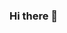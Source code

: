 ### Hi there 👋

<!--
**Tarekegn10/Tarekegn10** is a ✨ _special_ ✨ repository because its `README.md` (this file) appears on your GitHub profile.

# 💫 About Me:
👋 Hi, I’m Tarekegn_Tadele<br>
👀 I’m interested in Web development and graphics design and Animation.<br>
🌱 I’m currently learning computer science and Animation/blender.org/.<br>
💞️ I’m looking to collaborate on any problem solving tasks<br>
📫 You can contact me on <br> Link din www.linkedin.com/in/tarekegn-tadele-892880297/


## 🌐 Socials:
[![Instagram](https://img.shields.io/badge/Instagram-%23E4405F.svg?logo=Instagram&logoColor=white)](https://instagram.com/https://www.instagram.com/tare_swag/) [![LinkedIn](https://img.shields.io/badge/LinkedIn-%230077B5.svg?logo=linkedin&logoColor=white)](https://linkedin.com/in/www.linkedin.com/in/tarekegn-tadele-892880297/) [![X](https://img.shields.io/badge/X-black.svg?logo=X&logoColor=white)](https://x.com/https://twitter.com/taremindgamer) 

# 💻 Tech Stack:
![C++](https://img.shields.io/badge/c++-%2300599C.svg?style=for-the-badge&logo=c%2B%2B&logoColor=white) ![Java](https://img.shields.io/badge/java-%23ED8B00.svg?style=for-the-badge&logo=openjdk&logoColor=white) ![HTML5](https://img.shields.io/badge/html5-%23E34F26.svg?style=for-the-badge&logo=html5&logoColor=white) ![JavaScript](https://img.shields.io/badge/javascript-%23323330.svg?style=for-the-badge&logo=javascript&logoColor=%23F7DF1E) ![PHP](https://img.shields.io/badge/php-%23777BB4.svg?style=for-the-badge&logo=php&logoColor=white) ![Python](https://img.shields.io/badge/python-3670A0?style=for-the-badge&logo=python&logoColor=ffdd54) ![AWS](https://img.shields.io/badge/AWS-%23FF9900.svg?style=for-the-badge&logo=amazon-aws&logoColor=white) ![Google Cloud](https://img.shields.io/badge/GoogleCloud-%234285F4.svg?style=for-the-badge&logo=google-cloud&logoColor=white) ![Django](https://img.shields.io/badge/django-%23092E20.svg?style=for-the-badge&logo=django&logoColor=white) ![.Net](https://img.shields.io/badge/.NET-5C2D91?style=for-the-badge&logo=.net&logoColor=white) ![Flask](https://img.shields.io/badge/flask-%23000.svg?style=for-the-badge&logo=flask&logoColor=white) ![NodeJS](https://img.shields.io/badge/node.js-6DA55F?style=for-the-badge&logo=node.js&logoColor=white) ![React](https://img.shields.io/badge/react-%2320232a.svg?style=for-the-badge&logo=react&logoColor=%2361DAFB) ![Apache](https://img.shields.io/badge/apache-%23D42029.svg?style=for-the-badge&logo=apache&logoColor=white) ![SQLite](https://img.shields.io/badge/sqlite-%2307405e.svg?style=for-the-badge&logo=sqlite&logoColor=white) ![Canva](https://img.shields.io/badge/Canva-%2300C4CC.svg?style=for-the-badge&logo=Canva&logoColor=white) ![Blender](https://img.shields.io/badge/blender-%23F5792A.svg?style=for-the-badge&logo=blender&logoColor=white) ![Adobe After Effects](https://img.shields.io/badge/Adobe%20After%20Effects-9999FF.svg?style=for-the-badge&logo=Adobe%20After%20Effects&logoColor=white) ![Adobe Dreamweaver](https://img.shields.io/badge/Adobe%20Dreamweaver-FF61F6.svg?style=for-the-badge&logo=Adobe%20Dreamweaver&logoColor=white) ![Adobe Fonts](https://img.shields.io/badge/Adobe%20Fonts-000B1D.svg?style=for-the-badge&logo=Adobe%20Fonts&logoColor=white) ![Adobe Photoshop](https://img.shields.io/badge/adobe%20photoshop-%2331A8FF.svg?style=for-the-badge&logo=adobe%20photoshop&logoColor=white) ![Figma](https://img.shields.io/badge/figma-%23F24E1E.svg?style=for-the-badge&logo=figma&logoColor=white)
# 📊 GitHub Stats:
![](https://github-readme-stats.vercel.app/api?username=Tarekegn10&theme=radical&hide_border=true&include_all_commits=false&count_private=false)<br/>
![](https://github-readme-streak-stats.herokuapp.com/?user=Tarekegn10&theme=radical&hide_border=true)<br/>
![](https://github-readme-stats.vercel.app/api/top-langs/?username=Tarekegn10&theme=radical&hide_border=true&include_all_commits=false&count_private=false&layout=compact)
### 🔝 Top Contributed Repo
![](https://github-contributor-stats.vercel.app/api?username=Tarekegn10&limit=5&theme=dark&combine_all_yearly_contributions=true)
---
[![](https://visitcount.itsvg.in/api?id=Tarekegn10&icon=0&color=0)](https://visitcount.itsvg.in)

<!-- Proudly created with GPRM ( https://gprm.itsvg.in ) -->
